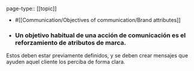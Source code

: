 page-type:: [[topic]]

- #[[Communication/Objectives of communication/Brand attributes]]

- ### Un objetivo habitual de una acción de comunicación es el reforzamiento de atributos de marca.

Estos deben estar previamente definidos, y se deben crear mensajes que ayuden aquel cliente los perciba de forma clara.



